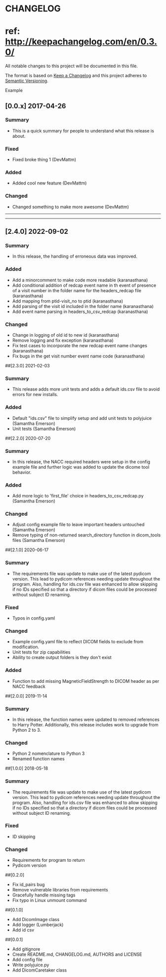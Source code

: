 # CHANGELOG
# ref: http://keepachangelog.com/en/0.3.0/
All notable changes to this project will be documented in this file.

The format is based on [Keep a Changelog](http://keepachangelog.com/)
and this project adheres to [Semantic Versioning](http://semver.org/).

Example
## [0.0.x] 2017-04-26
### Summary
 * This is a quick summary for people to understand what this release is about.

### Fixed
 * Fixed broke thing 1 (DevMattm)

### Added
 * Added cool new feature (DevMattm)

### Changed
 * Changed something to make more awesome (DevMattm)

-------------------------------------------------------------------------
-------------------------------------------------------------------------
## [2.4.0] 2022-09-02
### Summary
* In this release, the handling of erroneous data was improved.

### Added
 * Add a minorcomment to make code more readable (karanasthana)
 * Add conditional addition of redcap event name in th event of presence of a visit number in the folder name for the headers_redcap file (karanasthana)
 * Add mapping from ptid-visit_no to ptid (karanasthana)
 * Add parsing of the visit id included in the folder name (karanasthana)
 * Add event name parsing in headers_to_csv_redcap (karanasthana)

### Changed
 * Change in logging of old id to new id (karanasthana)
 * Remove logging and fix exception (karanasthana)
 * Fix test cases to incorporate the new redcap event name changes (karanasthana)
 * Fix bugs in the get visit number event name code (karanasthana)

##[2.3.0] 2021-02-03
### Summary
* This release adds more unit tests and adds a default ids.csv file to avoid
errors for new installs.

### Added
* Default "ids.csv" file to simplify setup and add unit tests to polyjuice (Samantha Emerson)
* Unit tests (Samantha Emerson)

##[2.2.0] 2020-07-20
### Summary
* In this release, the NACC required headers were setup in the config example file and further logic was added to update the dicome tool behavior.

### Added
* Add more logic to 'first_file' choice in headers_to_csv_redcap.py (Samantha Emerson)

### Changed
* Adjust config example file to leave important headers untouched (Samantha Emerson)
* Remove typing of non-returned search_directory function in dicom_tools files (Samantha Emerson)

##[2.1.0] 2020-06-17
### Summary
 * The requirements file was update to make use of the latest pydicom version. This lead to pydicom references needing update throughout the program. Also, handling for ids.csv file was enhanced to allow skipping if no IDs specified so that a directory if dicom files could be processed without subject ID renaming.

### Fixed
  * Typos in config.yaml

### Changed
 * Example config.yaml file to reflect DICOM fields to exclude from modification.
 * Unit tests for zip capabilities
 * Ability to create output folders is they don't exist

 ### Added
 * Function to add missing MagneticFieldStrength to DICOM header as per NACC feedback

##[2.0.0] 2019-11-14
### Summary
 * In this release, the function names were updated to removed references to Harry Potter. Additionally, this release includes work to upgrade from Python 2 to 3.

### Changed
 * Python 2 nomenclature to Python 3
 * Renamed function names

##[1.0.0] 2018-05-18
### Summary
 * The requirements file was update to make use of the latest pydicom version. This lead to pydicom references needing update throughout the program. Also, handling for ids.csv file was enhanced to allow skipping if no IDs specified so that a directory if dicom files could be processed without subject ID renaming.

### Fixed
  * ID skipping

### Changed
 * Requirements for program to return
 * Pydicom version

##[0.2.0]
 * Fix id_pairs bug
 * Remove vulnerable libraries from requirements
 * Gracefully handle missing tags
 * Fix typo in Linux unmount command

##[0.1.0]
 * Add DicomImage class
 * Add logger (Lumberjack)
 * Add id csv

##[0.0.1]
 * Add gitignore
 * Create README.md, CHANGELOG.md, AUTHORS and LICENSE
 * Add config file
 * Write polyjuice.py
 * Add DicomCaretaker class
